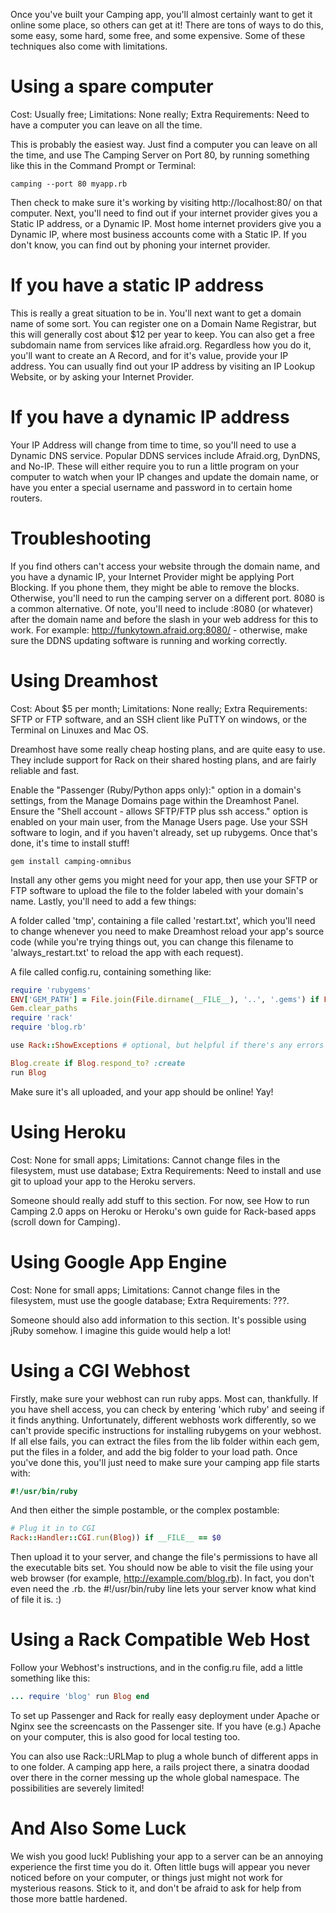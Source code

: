 Once you've built your Camping app, you'll almost certainly want to get it online some place, so others can get at it! There are tons of ways to do this, some easy, some hard, some free, and some expensive. Some of these techniques also come with limitations.

# Using a spare computer
Cost: Usually free; Limitations: None really; Extra Requirements: Need to have a computer you can leave on all the time.

This is probably the easiest way. Just find a computer you can leave on all the time, and use The Camping Server on Port 80, by running something like this in the Command Prompt or Terminal:

```
camping --port 80 myapp.rb
```

Then check to make sure it's working by visiting http://localhost:80/ on that computer. Next, you'll need to find out if your internet provider gives you a Static IP address, or a Dynamic IP. Most home internet providers give you a Dynamic IP, where most business accounts come with a Static IP. If you don't know, you can find out by phoning your internet provider.

# If you have a static IP address
This is really a great situation to be in. You'll next want to get a domain name of some sort. You can register one on a Domain Name Registrar, but this will generally cost about $12 per year to keep. You can also get a free subdomain name from services like afraid.org. Regardless how you do it, you'll want to create an A Record, and for it's value, provide your IP address. You can usually find out your IP address by visiting an IP Lookup Website, or by asking your Internet Provider.

# If you have a dynamic IP address
Your IP Address will change from time to time, so you'll need to use a Dynamic DNS service. Popular DDNS services include Afraid.org, DynDNS, and No-IP. These will either require you to run a little program on your computer to watch when your IP changes and update the domain name, or have you enter a special username and password in to certain home routers.


# Troubleshooting
If you find others can't access your website through the domain name, and you have a dynamic IP, your Internet Provider might be applying Port Blocking. If you phone them, they might be able to remove the blocks. Otherwise, you'll need to run the camping server on a different port. 8080 is a common alternative. Of note, you'll need to include :8080 (or whatever) after the domain name and before the slash in your web address for this to work. For example: http://funkytown.afraid.org:8080/ - otherwise, make sure the DDNS updating software is running and working correctly.

# Using Dreamhost
Cost: About $5 per month; Limitations: None really; Extra Requirements: SFTP or FTP software, and an SSH client like PuTTY on windows, or the Terminal on Linuxes and Mac OS.

Dreamhost have some really cheap hosting plans, and are quite easy to use. They include support for Rack on their shared hosting plans, and are fairly reliable and fast.

Enable the "Passenger (Ruby/Python apps only):" option in a domain's settings, from the Manage Domains page within the Dreamhost Panel. Ensure the "Shell account - allows SFTP/FTP plus ssh access." option is enabled on your main user, from the Manage Users page. Use your SSH software to login, and if you haven't already, set up rubygems. Once that's done, it's time to install stuff!

```
gem install camping-omnibus
```

Install any other gems you might need for your app, then use your SFTP or FTP software to upload the file to the folder labeled with your domain's name. Lastly, you'll need to add a few things:

A folder called 'tmp', containing a file called 'restart.txt', which you'll need to change whenever you need to make Dreamhost reload your app's source code (while you're trying things out, you can change this filename to 'always_restart.txt' to reload the app with each request).

A file called config.ru, containing something like:

```ruby
require 'rubygems'
ENV['GEM_PATH'] = File.join(File.dirname(__FILE__), '..', '.gems') if File.exist?('/dh')
Gem.clear_paths
require 'rack'
require 'blog.rb'

use Rack::ShowExceptions # optional, but helpful if there's any errors

Blog.create if Blog.respond_to? :create
run Blog
```

Make sure it's all uploaded, and your app should be online! Yay!

# Using Heroku
Cost: None for small apps; Limitations: Cannot change files in the filesystem, must use database; Extra Requirements: Need to install and use git to upload your app to the Heroku servers.

Someone should really add stuff to this section. For now, see How to run Camping 2.0 apps on Heroku or Heroku's own guide for Rack-based apps (scroll down for Camping).

# Using Google App Engine
Cost: None for small apps; Limitations: Cannot change files in the filesystem, must use the google database; Extra Requirements: ???.

Someone should also add information to this section. It's possible using jRuby somehow. I imagine this guide would help a lot!

# Using a CGI Webhost
Firstly, make sure your webhost can run ruby apps. Most can, thankfully. If you have shell access, you can check by entering 'which ruby' and seeing if it finds anything. Unfortunately, different webhosts work differently, so we can't provide specific instructions for installing rubygems on your webhost. If all else fails, you can extract the files from the lib folder within each gem, put the files in a folder, and add the big folder to your load path. Once you've done this, you'll just need to make sure your camping app file starts with:

```ruby
#!/usr/bin/ruby
```

And then either the simple postamble, or the complex postamble:

```ruby
# Plug it in to CGI
Rack::Handler::CGI.run(Blog)) if __FILE__ == $0
```

Then upload it to your server, and change the file's permissions to have all the executable bits set. You should now be able to visit the file using your web browser (for example, http://example.com/blog.rb). In fact, you don't even need the .rb. the #!/usr/bin/ruby line lets your server know what kind of file it is. :)


# Using a Rack Compatible Web Host

Follow your Webhost's instructions, and in the config.ru file, add a little something like this:

```ruby
... require 'blog' run Blog end
```

To set up Passenger and Rack for really easy deployment under Apache or Nginx see the screencasts on the Passenger site. If you have (e.g.) Apache on your computer, this is also good for local testing too.

You can also use Rack::URLMap to plug a whole bunch of different apps in to one folder. A camping app here, a rails project there, a sinatra doodad over there in the corner messing up the whole global namespace. The possibilities are severely limited!

# And Also Some Luck
We wish you good luck! Publishing your app to a server can be an annoying experience the first time you do it. Often little bugs will appear you never noticed before on your computer, or things just might not work for mysterious reasons. Stick to it, and don't be afraid to ask for help from those more battle hardened.
